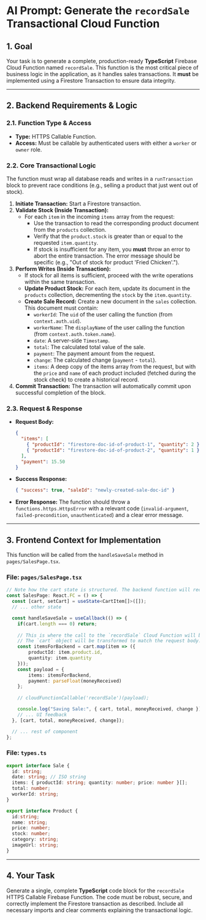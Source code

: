 # AI Prompt: Generate the `recordSale` Transactional Cloud Function

## 1. Goal

Your task is to generate a complete, production-ready **TypeScript** Firebase Cloud Function named `recordSale`. This function is the most critical piece of business logic in the application, as it handles sales transactions. It **must** be implemented using a Firestore Transaction to ensure data integrity.

---

## 2. Backend Requirements & Logic

### 2.1. Function Type & Access
-   **Type:** HTTPS Callable Function.
-   **Access:** Must be callable by authenticated users with either a `worker` or `owner` role.

### 2.2. Core Transactional Logic
The function must wrap all database reads and writes in a `runTransaction` block to prevent race conditions (e.g., selling a product that just went out of stock).

1.  **Initiate Transaction:** Start a Firestore transaction.
2.  **Validate Stock (Inside Transaction):**
    -   For each `item` in the incoming `items` array from the request:
        -   Use the transaction to read the corresponding product document from the `products` collection.
        -   Verify that the `product.stock` is greater than or equal to the requested `item.quantity`.
        -   If stock is insufficient for any item, you **must** throw an error to abort the entire transaction. The error message should be specific (e.g., "Out of stock for product 'Fried Chicken'.").
3.  **Perform Writes (Inside Transaction):**
    -   If stock for all items is sufficient, proceed with the write operations within the same transaction.
    -   **Update Product Stock:** For each item, update its document in the `products` collection, decrementing the `stock` by the `item.quantity`.
    -   **Create Sale Record:** Create a new document in the `sales` collection. This document must contain:
        -   `workerId`: The `uid` of the user calling the function (from `context.auth.uid`).
        -   `workerName`: The `displayName` of the user calling the function (from `context.auth.token.name`).
        -   `date`: A server-side `Timestamp`.
        -   `total`: The calculated total value of the sale.
        -   `payment`: The payment amount from the request.
        -   `change`: The calculated change (`payment` - `total`).
        -   `items`: A deep copy of the items array from the request, but with the `price` and `name` of each product included (fetched during the stock check) to create a historical record.
4.  **Commit Transaction:** The transaction will automatically commit upon successful completion of the block.

### 2.3. Request & Response
-   **Request Body:**
    ```json
    {
      "items": [
        { "productId": "firestore-doc-id-of-product-1", "quantity": 2 },
        { "productId": "firestore-doc-id-of-product-2", "quantity": 1 }
      ],
      "payment": 15.50
    }
    ```
-   **Success Response:**
    ```json
    { "success": true, "saleId": "newly-created-sale-doc-id" }
    ```
-   **Error Response:** The function should throw a `functions.https.HttpsError` with a relevant code (`invalid-argument`, `failed-precondition`, `unauthenticated`) and a clear error message.

---

## 3. Frontend Context for Implementation

This function will be called from the `handleSaveSale` method in `pages/SalesPage.tsx`.

### File: `pages/SalesPage.tsx`
```typescript
// Note how the cart state is structured. The backend function will receive a simplified version of this.
const SalesPage: React.FC = () => {
  const [cart, setCart] = useState<CartItem[]>([]);
  // ... other state

  const handleSaveSale = useCallback(() => {
    if(cart.length === 0) return;
    
    // This is where the call to the `recordSale` Cloud Function will be made.
    // The `cart` object will be transformed to match the request body.
    const itemsForBackend = cart.map(item => ({
        productId: item.product.id,
        quantity: item.quantity
    }));
    const payload = {
        items: itemsForBackend,
        payment: parseFloat(moneyReceived)
    };
    
    // cloudFunctionCallable('recordSale')(payload);

    console.log("Saving Sale:", { cart, total, moneyReceived, change });
    // ... UI feedback
  }, [cart, total, moneyReceived, change]);

  // ... rest of component
};
```

### File: `types.ts`
```typescript
export interface Sale {
  id: string;
  date: string; // ISO string
  items: { productId: string; quantity: number; price: number }[];
  total: number;
  workerId: string;
}

export interface Product {
  id:string;
  name: string;
  price: number;
  stock: number;
  category: string;
  imageUrl: string;
}
```

---

## 4. Your Task

Generate a single, complete **TypeScript** code block for the `recordSale` HTTPS Callable Firebase Function. The code must be robust, secure, and correctly implement the Firestore transaction as described. Include all necessary imports and clear comments explaining the transactional logic.